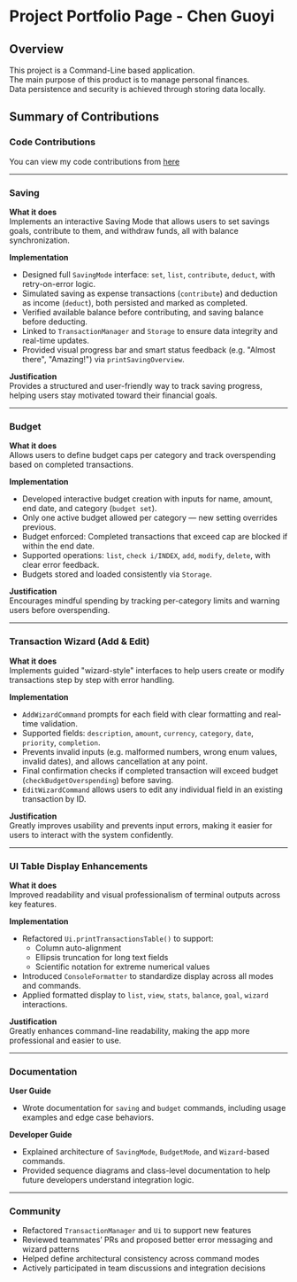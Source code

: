 # Project Portfolio Page - Chen Guoyi

## Overview  
This project is a Command-Line based application.  
The main purpose of this product is to manage personal finances.  
Data persistence and security is achieved through storing data locally.

## Summary of Contributions

### Code Contributions  
You can view my code contributions from [here](https://nus-cs2113-ay2425s2.github.io/tp-dashboard/?search=gu0y1)

---

### Saving

**What it does**  
Implements an interactive Saving Mode that allows users to set savings goals, contribute to them, and withdraw funds, all with balance synchronization.

**Implementation**  
* Designed full `SavingMode` interface: `set`, `list`, `contribute`, `deduct`, with retry-on-error logic.
* Simulated saving as expense transactions (`contribute`) and deduction as income (`deduct`), both persisted and marked as completed.
* Verified available balance before contributing, and saving balance before deducting.
* Linked to `TransactionManager` and `Storage` to ensure data integrity and real-time updates.
* Provided visual progress bar and smart status feedback (e.g. "Almost there", "Amazing!") via `printSavingOverview`.

**Justification**  
Provides a structured and user-friendly way to track saving progress, helping users stay motivated toward their financial goals.

---

### Budget

**What it does**  
Allows users to define budget caps per category and track overspending based on completed transactions.

**Implementation**  
* Developed interactive budget creation with inputs for name, amount, end date, and category (`budget set`).
* Only one active budget allowed per category — new setting overrides previous.
* Budget enforced: Completed transactions that exceed cap are blocked if within the end date.
* Supported operations: `list`, `check i/INDEX`, `add`, `modify`, `delete`, with clear error feedback.
* Budgets stored and loaded consistently via `Storage`.

**Justification**  
Encourages mindful spending by tracking per-category limits and warning users before overspending.

---

### Transaction Wizard (Add & Edit)

**What it does**  
Implements guided "wizard-style" interfaces to help users create or modify transactions step by step with error handling.

**Implementation**  
* `AddWizardCommand` prompts for each field with clear formatting and real-time validation.
* Supported fields: `description`, `amount`, `currency`, `category`, `date`, `priority`, `completion`.
* Prevents invalid inputs (e.g. malformed numbers, wrong enum values, invalid dates), and allows cancellation at any point.
* Final confirmation checks if completed transaction will exceed budget (`checkBudgetOverspending`) before saving.
* `EditWizardCommand` allows users to edit any individual field in an existing transaction by ID.

**Justification**  
Greatly improves usability and prevents input errors, making it easier for users to interact with the system confidently.

---

### UI Table Display Enhancements

**What it does**  
Improved readability and visual professionalism of terminal outputs across key features.

**Implementation**  
* Refactored `Ui.printTransactionsTable()` to support:
  - Column auto-alignment
  - Ellipsis truncation for long text fields
  - Scientific notation for extreme numerical values
* Introduced `ConsoleFormatter` to standardize display across all modes and commands.
* Applied formatted display to `list`, `view`, `stats`, `balance`, `goal`, `wizard` interactions.

**Justification**  
Greatly enhances command-line readability, making the app more professional and easier to use.

---

### Documentation

**User Guide**  
* Wrote documentation for `saving` and `budget` commands, including usage examples and edge case behaviors.

**Developer Guide**  
* Explained architecture of `SavingMode`, `BudgetMode`, and `Wizard`-based commands.
* Provided sequence diagrams and class-level documentation to help future developers understand integration logic.

---

### Community

* Refactored `TransactionManager` and `Ui` to support new features
* Reviewed teammates’ PRs and proposed better error messaging and wizard patterns
* Helped define architectural consistency across command modes
* Actively participated in team discussions and integration decisions

